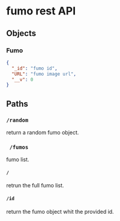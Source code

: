 # fumo rest API

## Objects

### Fumo

```json
{
  "_id": "fumo id",
  "URL": "fumo image url",
  "__v": 0
}
```

## Paths

### <code>/random</code>

return a random fumo object.

### <code> /fumos</code>

fumo list.

#### <code>/</code>

retrun the full fumo list.

#### <code>/id</code>

return the fumo object whit the provided id.
